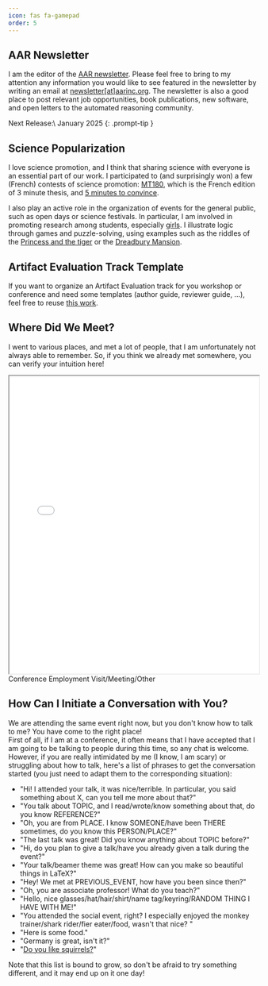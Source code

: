 ```yaml
---
icon: fas fa-gamepad
order: 5
---
```


## AAR Newsletter

I am the editor of the [AAR newsletter](https://aarinc.org//newletters). Please feel free to bring to my attention any information you would like to see featured in the newsletter by writing an email at [newsletter[at]aarinc.org](mailto:newsletter@aarinc.org). The newsletter is also a good place to post relevant job opportunities, book publications, new software, and open letters to the automated reasoning community. 

> 
Next Release:\\
January 2025
{: .prompt-tip }

## Science Popularization

I love science promotion, and I think that sharing science with everyone is an essential part of our work. 
I participated to (and surprisingly won) a few (French) contests of science promotion: [MT180](https://www.youtube.com/watch?v=LdVQyov38sQ), which is the French edition of 3 minute thesis, and [5 minutes to convince](/assets/pdf/5_minutes_pour_convaincre.pdf). 

I also play an active role in the organization of events for the general public, such as open days or science festivals. In particular, I am involved in promoting research among students, especially [girls](https://filles-et-maths.fr/). I illustrate logic through games and puzzle-solving, using examples such as the riddles of the [Princess and the tiger](/assets/pdf/tiger.pdf) or the [Dreadbury Mansion](/assets/pdf/agatha.pdf).


## Artifact Evaluation Track Template

If you want to organize an Artifact Evaluation track for you workshop or conference and need some templates (author guide, reviewer guide, ...), feel free to reuse [this work](https://drive.google.com/drive/folders/1-AqZA5qwYZGBPhOO9AtJIJvYzne-tAYb?usp=sharing).


## Where Did We Meet?

I went to various places, and met a lot of people, that I am unfortunately not always able to remember. So, if you think we already met somewhere, you can verify your intuition here!

<iframe src="/assets/map/event-map.html" height="600" width="100%"></iframe>

<div>
<marker-conf></marker-conf> Conference
<marker-job></marker-job> Employment
<marker-meeting></marker-meeting> Visit/Meeting/Other
</div>


## How Can I Initiate a Conversation with You?
We are attending the same event right now, but you don't know how to talk to me? You have come to the right place!  
First of all, if I am at a conference, it often means that I have accepted that I am going to be talking to people during this time, so any chat is welcome.  
However, if you are really intimidated by me (I know, I am scary) or struggling about how to talk, here's a list of phrases to get the conversation started (you just need to adapt them to the corresponding situation):
  * "Hi! I attended your talk, it was nice/terrible. In particular, you said something about X, can you tell me more about that?"
  * "You talk about TOPIC, and I read/wrote/know something about that, do you know REFERENCE?"
  * "Oh, you are from PLACE. I know SOMEONE/have been THERE sometimes, do you know this PERSON/PLACE?"
  * "The last talk was great! Did you know anything about TOPIC before?"
  * "Hi, do you plan to give a talk/have you already given a talk during the event?"
  * "Your talk/beamer theme was great! How can you make so beautiful things in LaTeX?"
  * "Hey! We met at PREVIOUS_EVENT, how have you been since then?"
  * "Oh, you are associate professor! What do you teach?"
  * "Hello, nice glasses/hat/hair/shirt/name tag/keyring/RANDOM THING I HAVE WITH ME!"
  * "You attended the social event, right? I especially enjoyed the monkey trainer/shark rider/fier eater/food, wasn't that nice? "
  * "Here is some food."
  * "Germany is great, isn't it?"
  * "<a href="{{ site.url }}{{ site.baseurl }}/assets/img/squirrel_dealer.png">Do you like squirrels?</a>"

Note that this list is bound to grow, so don't be afraid to try something different, and it may end up on it one day!